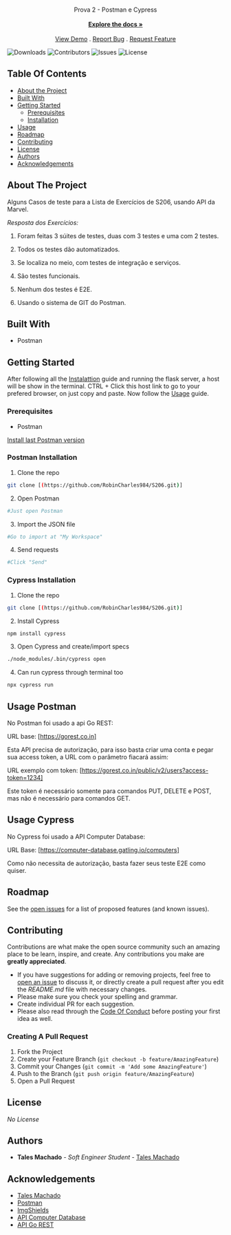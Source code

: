 <br/>
<p align="center">
  <a href="https://github.com/RobinCharles984/S206"></a>

  <p align="center">
    Prova 2 - Postman e Cypress
    <br/>
    <br/>
    <a href="https://github.com/RobinCharles984/S206"><strong>Explore the docs »</strong></a>
    <br/>
    <br/>
    <a href="https://github.com/RobinCharles984/S206">View Demo</a>
    .
    <a href="https://github.com/RobinCharles984/S206/issues">Report Bug</a>
    .
    <a href="https://github.com/RobinCharles984/S206/issues">Request Feature</a>
  </p>
</p>

![Downloads](https://img.shields.io/github/downloads/RobinCharles984/S206/total) ![Contributors](https://img.shields.io/github/contributors/RobinCharles984/S206?color=dark-green) ![Issues](https://img.shields.io/github/issues/RobinCharles984/S206) ![License](https://img.shields.io/github/license/RobinCharles984/S206) 

## Table Of Contents

* [About the Project](#about-the-project)
* [Built With](#built-with)
* [Getting Started](#getting-started)
  * [Prerequisites](#prerequisites)
  * [Installation](#installation)
* [Usage](#usage)
* [Roadmap](#roadmap)
* [Contributing](#contributing)
* [License](#license)
* [Authors](#authors)
* [Acknowledgements](#acknowledgements)

## About The Project

Alguns Casos de teste para a Lista de Exercícios de S206, usando API da Marvel.

*Resposta dos Exercícios:*
1. Foram feitas 3 súites de testes, duas com 3 testes e uma com 2 testes.

2. Todos os testes dão automatizados.

3. Se localiza no meio, com testes de integração e serviços.

4. São testes funcionais.

5. Nenhum dos testes é E2E.

6. Usando o sistema de GIT do Postman.

## Built With

* Postman

## Getting Started

After following all the [Instalattion](#installation) guide and running the flask server, a host will be show in the terminal. CTRL + Click this host link to go to your prefered browser, on just copy and paste. Now follow the [Usage](#usage) guide.

### Prerequisites

* Postman

[Install last Postman version](https://www.postman.com/)

### Postman Installation

1. Clone the repo

```sh
git clone [(https://github.com/RobinCharles984/S206.git)]
```

2. Open Postman

```sh
#Just open Postman
```

3. Import the JSON file

```sh
#Go to import at "My Workspace"
```

4. Send requests

```sh
#Click "Send"
```

### Cypress Installation

1. Clone the repo

```sh
git clone [(https://github.com/RobinCharles984/S206.git)]
```

2. Install Cypress

```sh
npm install cypress
```

3. Open Cypress and create/import specs

```sh
./node_modules/.bin/cypress open
```

4. Can run cypress through terminal too

```sh
npx cypress run
```

## Usage Postman
No Postman foi usado a api Go REST:

URL base: [https://gorest.co.in]

Esta API precisa de autorização, para isso basta criar uma conta e pegar sua access token, a URL com o parâmetro fiacará assim:

URL exemplo com token: [https://gorest.co.in/public/v2/users?access-token=1234]

Este token é necessário somente para comandos PUT, DELETE e POST, mas não é necessário para comandos GET.

## Usage Cypress
No Cypress foi usado a API Computer Database:

URL Base: [https://computer-database.gatling.io/computers]

Como não necessita de autorização, basta fazer seus teste E2E como quiser.

## Roadmap

See the [open issues](https://github.com/RobinCharles984/S206/issues) for a list of proposed features (and known issues).

## Contributing

Contributions are what make the open source community such an amazing place to be learn, inspire, and create. Any contributions you make are **greatly appreciated**.
* If you have suggestions for adding or removing projects, feel free to [open an issue](https://github.com/RobinCharles984/S206/issues/new) to discuss it, or directly create a pull request after you edit the *README.md* file with necessary changes.
* Please make sure you check your spelling and grammar.
* Create individual PR for each suggestion.
* Please also read through the [Code Of Conduct](https://github.com/RobinCharles984/S206/blob/main/CODE_OF_CONDUCT.md) before posting your first idea as well.

### Creating A Pull Request

1. Fork the Project
2. Create your Feature Branch (`git checkout -b feature/AmazingFeature`)
3. Commit your Changes (`git commit -m 'Add some AmazingFeature'`)
4. Push to the Branch (`git push origin feature/AmazingFeature`)
5. Open a Pull Request

## License

_No License_

## Authors

* **Tales Machado** - *Soft Engineer Student* - [Tales Machado](https://github.com/RobinCharles984/)

## Acknowledgements

* [Tales Machado](https://github.com/RobinCharles984/)
* [Postman](https://www.postman.com/)
* [ImgShields](https://shields.io/)
* [API Computer Database](https://computer-database.gatling.io/computers)
* [API Go REST](https://gorest.co.in/)